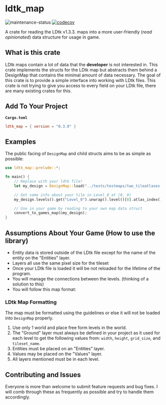 # ldtk_map
![maintenance-status](https://img.shields.io/badge/maintenance-actively--developed-brightgreen.svg)
[![codecov](https://codecov.io/github/benlloyd50/ldtk_map/branch/master/graph/badge.svg?token=LIAEO385H6)](https://codecov.io/github/benlloyd50/ldtk_map)

A crate for reading the LDtk v1.3.3. maps into a more user-friendly (*read opinionated*) data structure for usage in game.

## What is this crate
LDtk maps contain a lot of data that the __developer__ is not interested in.
This crate implements the structs for the LDtk map but abstracts them behind a DesignMap that contains the minimal amount of data necessary.
The goal of this crate is to provide a simple interface into working with LDtk files.
This crate is not trying to give you access to every field on your LDtk file, there are many existing crates for this.

## Add To Your Project
**`Cargo.toml`**

```toml
ldtk_map = { version = "0.3.0" }
```

## Examples
The public facing of `DesignMap` and child structs aims to be as simple as possible:
```rust
use ldtk_map::prelude::*;

fn main() {
    // Replace with your ldtk file!
    let my_design = DesignMap::load("../tests/testmaps/two_tileatlases.ldtk");

    // Get some info about your tile in Level_0 at (0, 0)
    my_design.levels().get("Level_0").unwrap().level()[0].atlas_index();

    // Use in your game by reading to your own map data struct
    convert_to_games_map(&my_design);
}
```

## Assumptions About Your Game (How to use the library)
- Entity data is stored outside of the LDtk file except for the name of the entity on the "Entities" layer.
- Layers all use the same pixel size for the tileset
- Once your LDtk file is loaded it will be not reloaded for the lifetime of the program.
- You will manage the connections between the levels. (thinking of a solution to this)
- You will follow this map format:

### LDtk Map Formatting
The map must be formatted using the guidelines or else it will not be loaded into `DesignMap` properly.
1. Use only 1 world and place free form levels in the world.
2. The "Ground" layer must always be defined in your project as it used for each level to get the following values from: `width`, `height`, `grid_size`, and `tileset_name`.
3. Entities must be placed on an "Entities" layer.
4. Values may be placed on the "Values" layer.
5. All layers mentioned must be in each level.

## Contributing and Issues
Everyone is more than welcome to submit feature requests and bug fixes.
I will comb through these as frequently as possible and try to handle them accordingly.
